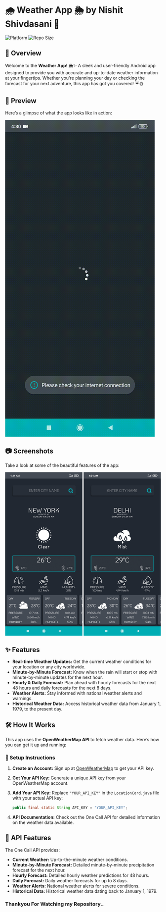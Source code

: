 # 🌧️ Weather App 🌦️ by Nishit Shivdasani 💙

![Platform](https://img.shields.io/badge/platform-Android-brightgreen.svg?color=00ADB5&style=for-the-badge)
![Repo Size](https://img.shields.io/github/repo-size/dev-aniketj/Weather-App?color=00ADB5&style=for-the-badge)

## 🚀 Overview

Welcome to the **Weather App**! 🌦️✨ A sleek and user-friendly Android app designed to provide you with accurate and up-to-date weather information at your fingertips. Whether you're planning your day or checking the forecast for your next adventure, this app has got you covered! ☔🌞

## 📸 Preview

Here’s a glimpse of what the app looks like in action:

![Preview](https://github.com/BottomsNode/WeatherApp-Android-master/blob/main/gif1.gif)

## 📷 Screenshots

Take a look at some of the beautiful features of the app:

<p float="left">
	<img src="https://github.com/BottomsNode/WeatherApp-Android-master/blob/main/image1.jpg" width="250"/>
	<img src="https://github.com/BottomsNode/WeatherApp-Android-master/blob/main/image2.jpg" width="250"/>
</p>

## ✨ Features

- **Real-time Weather Updates:** Get the current weather conditions for your location or any city worldwide.
- **Minute-by-Minute Forecast:** Know when the rain will start or stop with minute-by-minute updates for the next hour.
- **Hourly & Daily Forecast:** Plan ahead with hourly forecasts for the next 48 hours and daily forecasts for the next 8 days.
- **Weather Alerts:** Stay informed with national weather alerts and warnings.
- **Historical Weather Data:** Access historical weather data from January 1, 1979, to the present day.

## 🛠️ How It Works

This app uses the **OpenWeatherMap API** to fetch weather data. Here’s how you can get it up and running:

### 🔧 Setup Instructions

1. **Create an Account:** Sign up at [OpenWeatherMap](https://openweathermap.org/) to get your API key.
2. **Get Your API Key:** Generate a unique API key from your OpenWeatherMap account.
3. **Add Your API Key:** Replace `"YOUR_API_KEY"` in the `LocationCord.java` file with your actual API key:

   ```java
   public final static String API_KEY = "YOUR_API_KEY";
   ```
4. **API Documentation:** Check out the One Call API for detailed information on the weather data available.

## 🌟 API Features
The One Call API provides:

- **Current Weather:** Up-to-the-minute weather conditions.
- **Minute-by-Minute Forecast:** Detailed minute-by-minute precipitation forecast for the next hour.
- **Hourly Forecast:** Detailed hourly weather predictions for 48 hours.
- **Daily Forecast:** Daily weather forecasts for up to 8 days.
- **Weather Alerts:** National weather alerts for severe conditions.
- **Historical Data:** Historical weather data dating back to January 1, 1979.

### Thankyou For Watching my Repository..
